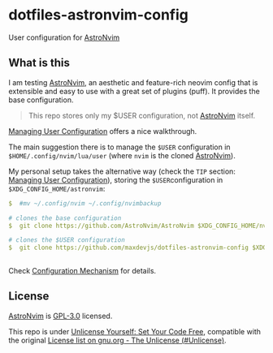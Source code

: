# dotfiles-astronvim-config

User configuration for [AstroNvim](https://github.com/AstroNvim/AstroNvim)

## What is this

I am testing [AstroNvim](https://github.com/AstroNvim/AstroNvim),
an aesthetic and feature-rich neovim config that is extensible and easy
to use with a great set of plugins (puff).
It provides the base configuration. 

> This repo stores only my $USER configuration, not [AstroNvim](https://github.com/AstroNvim/AstroNvim) itself.

[Managing User Configuration](https://astronvim.github.io/Configuration/manage_user_config) offers a
nice walkthrough.

The main suggestion there is to manage the `$USER` configuration in `$HOME/.config/nvim/lua/user`
(where `nvim` is the cloned [AstroNvim](https://github.com/AstroNvim/AstroNvim)).

My personal setup takes the alternative way (check the `TIP` section:
[Managing User Configuration](https://astronvim.github.io/Configuration/manage_user_config)),
storing the `$USER`configuration in `$XDG_CONFIG_HOME/astronvim`:

```yaml
$  #mv ~/.config/nvim ~/.config/nvimbackup

# clones the base configuration
$  git clone https://github.com/AstroNvim/AstroNvim $XDG_CONFIG_HOME/nvim

# clones the $USER configuration
$  git clone https://github.com/maxdevjs/dotfiles-astronvim-config $XDG_CONFIG_HOME/astronvim
 
```

Check [Configuration Mechanism](https://astronvim.github.io/Configuration/config_mechanism) for details.

## License

[AstroNvim](https://github.com/AstroNvim/AstroNvim) is [GPL-3.0](https://www.gnu.org/licenses/gpl-3.0.en.html) licensed.

This repo is under [Unlicense Yourself: Set Your Code Free](https://unlicense.org/), 
compatible with the original [License list on gnu.org - The Unlicense (#Unlicense)](https://www.gnu.org/licenses/license-list.en.html#Unlicense).

